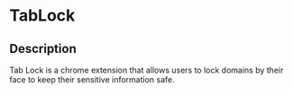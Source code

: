# TabLock
## Description
Tab Lock is a chrome extension that allows users to lock domains by their face to keep their sensitive information safe.



